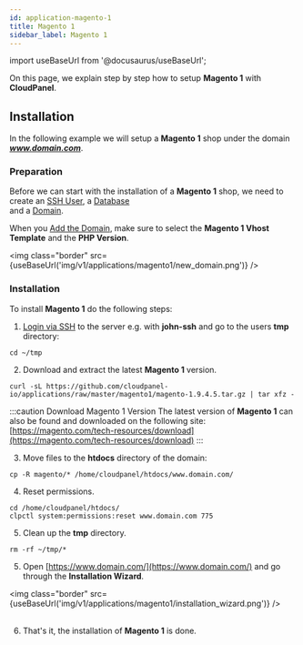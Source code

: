 ```yaml
---
id: application-magento-1
title: Magento 1
sidebar_label: Magento 1
---
```


import useBaseUrl from '@docusaurus/useBaseUrl';

On this page, we explain step by step how to setup **Magento 1** with **CloudPanel**.

## Installation

In the following example we will setup a **Magento 1** shop under the domain ***www.domain.com***.

### Preparation

Before we can start with the installation of a **Magento 1** shop, we need to create an [SSH User](users#adding-a-user), a [Database](databases#adding-a-database) <br />
and a [Domain](domains#adding-a-domain).

When you [Add the Domain](domains#adding-a-domain), make sure to select the **Magento 1 Vhost Template** and the **PHP Version**.

<img class="border" src={useBaseUrl('img/v1/applications/magento1/new_domain.png')} />

### Installation

To install **Magento 1** do the following steps:

1. [Login via SSH](users#ssh-login) to the server e.g. with **john-ssh** and go to the users **tmp** directory:

```
cd ~/tmp
```

2. Download and extract the latest **Magento 1** version.

```
curl -sL https://github.com/cloudpanel-io/applications/raw/master/magento1/magento-1.9.4.5.tar.gz | tar xfz -
```

:::caution Download Magento 1 Version
The latest version of **Magento 1** can also be found and downloaded on the following site: <br /> [https://magento.com/tech-resources/download](https://magento.com/tech-resources/download)
:::

3. Move files to the **htdocs** directory of the domain:

```
cp -R magento/* /home/cloudpanel/htdocs/www.domain.com/
```

4. Reset permissions.

```
cd /home/cloudpanel/htdocs/
clpctl system:permissions:reset www.domain.com 775
```

5. Clean up the **tmp** directory.

```
rm -rf ~/tmp/*
```

5. Open [https://www.domain.com/](https://www.domain.com/) and go through the **Installation Wizard**.

<img class="border" src={useBaseUrl('img/v1/applications/magento1/installation_wizard.png')} /> <br /> <br />

6. That's it, the installation of **Magento 1** is done.
